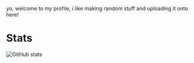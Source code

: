 yo, welcome to my profile, i like making random stuff and uploading it onto here!

# Stats

![GitHub stats](https://github-readme-stats.vercel.app/api?username=colebolebole&show_icons=true&theme=transparent)
